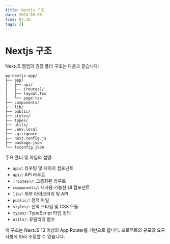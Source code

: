 ```yaml
---
title: Nextjs 구조
date: 2024-09-08
time: 07:38
tags: []
---
```


# Nextjs 구조

NextJS 웹앱의 권장 폴더 구조는 다음과 같습니다:

```
my-nextjs-app/
├── app/
│   ├── api/
│   ├── (routes)/
│   ├── layout.tsx
│   └── page.tsx
├── components/
├── lib/
├── public/
├── styles/
├── types/
├── utils/
├── .env.local
├── .gitignore
├── next.config.js
├── package.json
└── tsconfig.json
```

주요 폴더 및 파일의 설명:

- `app/`: 라우팅 및 페이지 컴포넌트
- `api/`: API 라우트
- `(routes)/`: 그룹화된 라우트
- `components/`: 재사용 가능한 UI 컴포넌트
- `lib/`: 외부 라이브러리 및 API
- `public/`: 정적 파일
- `styles/`: 전역 스타일 및 CSS 모듈
- `types/`: TypeScript 타입 정의
- `utils/`: 유틸리티 함수

이 구조는 NextJS 13 이상의 App Router를 기반으로 합니다. 프로젝트의 규모와 요구사항에 따라 조정할 수 있습니다.
